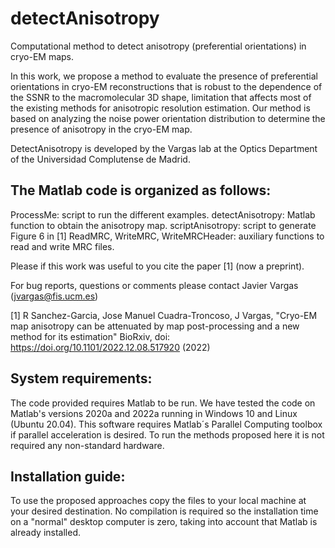 # detectAnisotropy
 Computational method to detect anisotropy (preferential orientations) in cryo-EM maps.
 
In this work, we propose a method to evaluate the presence of preferential orientations in cryo-EM reconstructions that is robust to the dependence of the SSNR to the macromolecular 3D shape, limitation that affects most of the existing methods for anisotropic resolution estimation. Our method is based on analyzing the noise power orientation distribution to determine the presence of anisotropy in the cryo-EM map.

DetectAnisotropy is developed by the Vargas lab at the Optics Department of the Universidad Complutense de Madrid.

## The Matlab code is organized as follows: 

ProcessMe: script to run the different examples.
detectAnisotropy: Matlab function to obtain the anisotropy map.
scriptAnisotropy: script to generate Figure 6 in [1]
ReadMRC, WriteMRC, WriteMRCHeader: auxiliary functions to read and write MRC files.

Please if this work was useful to you cite the paper [1] (now a preprint).

For bug reports, questions or comments please contact Javier Vargas (jvargas@fis.ucm.es)

[1] R Sanchez-Garcia, Jose Manuel Cuadra-Troncoso, J Vargas, "Cryo-EM map anisotropy can be attenuated by map post-processing and a new method for its estimation" 
BioRxiv, doi:  https://doi.org/10.1101/2022.12.08.517920 (2022)

## System requirements:
The code provided requires Matlab to be run. We have tested the code on Matlab's versions 2020a and 2022a running in Windows 10 and Linux (Ubuntu 20.04). This software requires Matlab´s Parallel Computing toolbox if parallel acceleration is desired. To run the methods proposed here it is not required any non-standard hardware.

## Installation guide:
To use the proposed approaches copy the files to your local machine at your desired destination. No compilation is required so the installation time on a "normal" desktop computer is zero, taking into account that Matlab is already installed.
